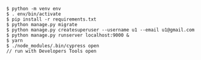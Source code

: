 	$ python -m venv env
	$ . env/bin/activate
	$ pip install -r requirements.txt
	$ python manage.py migrate
	$ python manage.py createsuperuser --username u1 --email u1@gmail.com
	$ python manage.py runserver localhost:9000 &
	$ yarn
	$ ./node_modules/.bin/cypress open
	// run with Developers Tools open
